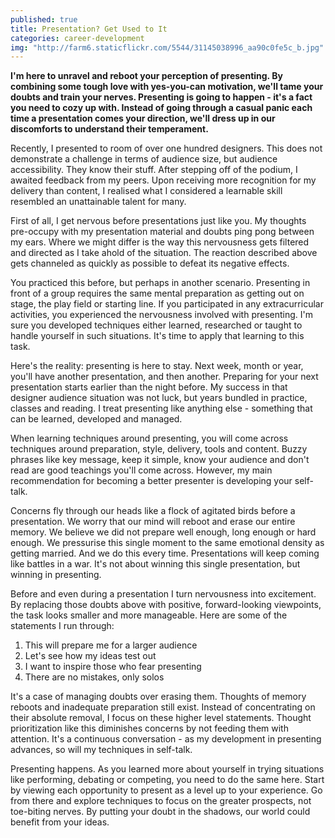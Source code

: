 ```yaml
---
published: true
title: Presentation? Get Used to It
categories: career-development
img: "http://farm6.staticflickr.com/5544/31145038996_aa90c0fe5c_b.jpg"
---
```


**I'm here to unravel and reboot your perception of presenting. By combining some tough love with yes-you-can motivation, we'll tame your doubts and train your nerves. Presenting is going to happen - it's a fact you need to cozy up with. Instead of going through a casual panic each time a presentation comes your direction, we'll dress up in our discomforts to understand their temperament.**

Recently, I presented to room of over one hundred designers. This does not demonstrate a challenge in terms of audience size, but audience accessibility. They know their stuff.  After stepping off of the podium, I awaited feedback from my peers. Upon receiving more recognition for my delivery than content, I realised what I considered a learnable skill resembled an unattainable talent for many.

First of all, I get nervous before presentations just like you. My thoughts pre-occupy with my presentation material and doubts ping pong between my ears. Where we might differ is the way this nervousness gets filtered and directed as I take ahold of the situation. The reaction described above gets channeled as quickly as possible to defeat its negative effects.

You practiced this before, but perhaps in another scenario. Presenting in front of a group requires the same mental preparation as getting out on stage, the play field or starting line. If you participated in any extracurricular activities, you experienced the nervousness involved with presenting. I'm sure you developed techniques either learned, researched or taught to handle yourself in such situations. It's time to apply that learning to this task.

Here's the reality: presenting is here to stay. Next week, month or year, you'll have another presentation, and then another. Preparing for your next presentation starts earlier than the night before. My success in that designer audience situation was not luck, but years bundled in practice, classes and reading. I treat presenting like anything else - something that can be learned, developed and managed. 

When learning techniques around presenting, you will come across techniques around preparation, style, delivery, tools and content. Buzzy phrases like key message, keep it simple, know your audience and don't read are good teachings you'll come across. However, my main recommendation for becoming a better presenter is developing your self-talk.

Concerns fly through our heads like a flock of agitated birds before a presentation. We worry that our mind will reboot and erase our entire memory. We believe we did not prepare well enough, long enough or hard enough. We pressurise this single moment to the same emotional density as getting married. And we do this every time. Presentations will keep coming like battles in a war. It's not about winning this single presentation, but winning in presenting.

Before and even during a presentation I turn nervousness into excitement. By replacing those doubts above with positive, forward-looking viewpoints, the task looks smaller and more manageable. Here are some of the statements I run through:

1. This will prepare me for a larger audience
2. Let's see how my ideas test out
3. I want to inspire those who fear presenting
4. There are no mistakes, only solos

It's a case of managing doubts over erasing them. Thoughts of memory reboots and inadequate preparation still exist. Instead of concentrating on their absolute removal, I focus on these higher level statements. Thought prioritization like this diminishes concerns by not feeding them with attention. It's a continuous conversation - as my development in presenting advances, so will my techniques in self-talk.

Presenting happens. As you learned more about yourself in trying situations like performing, debating or competing, you need to do the same here. Start by viewing each opportunity to present as a level up to your experience. Go from there and explore techniques to focus on the greater prospects, not toe-biting nerves. By putting your doubt in the shadows, our world could benefit from your ideas. 
